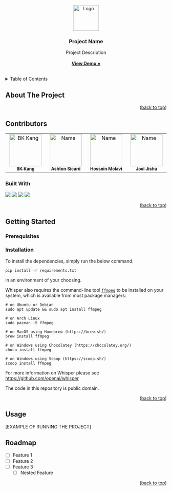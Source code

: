 <!-- PROJECT LOGO -->
<br />
<div align="center">
  <a href="https://github.com/bkctrl/biquadris">
    <img src="images/logo.png" alt="Logo" width="80" height="80">
  </a>

<h3 align="center">Project Name</h3>

  <p align="center">
  Project Description    <br/><br/>
    <a href="DEMO LINK, TO BE UPDATED AFTER WE'RE DONE"><strong>View Demo »</strong></a>
    <br />
    <br />
  </p>
</div>


<!-- TABLE OF CONTENTS -->
<details>
  <summary>Table of Contents</summary>
  <ol>
    <li>
      <a href="#about-the-project">About The Project</a>
      <ul>
        <li><a href="#built-with">Built With</a></li>
      </ul>
    </li>
    <li>
      <a href="#getting-started">Getting Started</a>
      <ul>
        <li><a href="#prerequisites">Prerequisites</a></li>
        <li><a href="#installation">Installation</a></li>
      </ul>
    </li>
    <li><a href="#usage">Usage</a></li>
    <li><a href="#roadmap">Roadmap</a></li>
    <li><a href="#acknowledgments">Acknowledgments</a></li>
  </ol>
</details>



<!-- ABOUT THE PROJECT -->
## About The Project
<p align="right">(<a href="#readme-top">back to top</a>)</p>



## Contributors
<table>
  <tbody>
    <tr>
      <td align="center" valign="top" width="14.28%"><a href="https://github.com/bkctrl"><img src="https://avatars.githubusercontent.com/u/112859636?v=4?s=100" width="100px;" alt="BK Kang"/><br /><sub><b>BK Kang</b></sub></a><br /></td>
      <td align="center" valign="top" width="14.28%"><a href="https://github.com/ashsic"><img src="https://avatars.githubusercontent.com/u/99445200?v=4" width="100px;" alt="Name"/><br /><sub><b>Ashton Sicard</b></sub></a><br /></td>
      <td align="center" valign="top" width="14.28%"><a href="https://github.com/hmolavi"><img src="https://avatars.githubusercontent.com/u/75816912?v=4" width="100px;" alt="Name"/><br /><sub><b>
Hossein Molavi
</b></sub></a><br /></td>
      <td align="center" valign="top" width="14.28%"><a href="https://github.com/JackFrostDJ"><img src="https://avatars.githubusercontent.com/u/48857558?v=4" width="100px;" alt="Name"/><br /><sub><b>Joel Jishu
</b></sub></a><br /></td>
    </tr>
  </tbody>
</table>

### Built With
<a href=""><img src="https://img.shields.io/badge/python-3670A0?style=for-the-badge&logo=python&logoColor=ffdd54"></a>
<a href=""><img src="https://img.shields.io/badge/flask-%23000.svg?style=for-the-badge&logo=flask&logoColor=white"></a>
<a href=""><img src="https://img.shields.io/badge/Next-black?style=for-the-badge&logo=next.js&logoColor=white"></a>
<a href=""><img src="https://img.shields.io/badge/typescript-%23007ACC.svg?style=for-the-badge&logo=typescript&logoColor=white"></a>

<p align="right">(<a href="#readme-top">back to top</a>)</p>




<!-- GETTING STARTED -->
## Getting Started


### Prerequisites


### Installation
To install the dependencies, simply run the below command.
```
pip install -r requirements.txt
```
in an environment of your choosing.

Whisper also requires the command-line tool [`ffmpeg`](https://ffmpeg.org/) to be installed on your system, which is available from most package managers:

```
# on Ubuntu or Debian
sudo apt update && sudo apt install ffmpeg

# on Arch Linux
sudo pacman -S ffmpeg

# on MacOS using Homebrew (https://brew.sh/)
brew install ffmpeg

# on Windows using Chocolatey (https://chocolatey.org/)
choco install ffmpeg

# on Windows using Scoop (https://scoop.sh/)
scoop install ffmpeg
```

For more information on Whisper please see https://github.com/openai/whisper

The code in this repository is public domain.



<p align="right">(<a href="#readme-top">back to top</a>)</p>



<!-- USAGE EXAMPLES -->
## Usage

[EXAMPLE OF RUNNING THE PROJECT]



<!-- ROADMAP -->
## Roadmap

- [ ] Feature 1
- [ ] Feature 2
- [ ] Feature 3
    - [ ] Nested Feature

<p align="right">(<a href="#readme-top">back to top</a>)</p>
